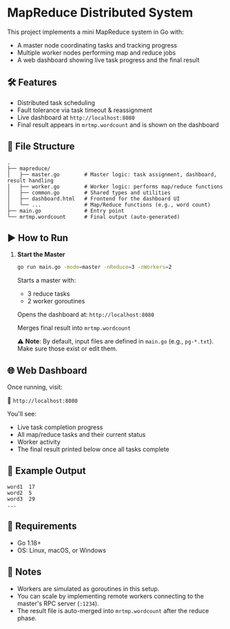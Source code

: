 # MapReduce Distributed System

This project implements a mini MapReduce system in Go with:

- A master node coordinating tasks and tracking progress
- Multiple worker nodes performing map and reduce jobs
- A web dashboard showing live task progress and the final result

## 🛠️ Features

- Distributed task scheduling
- Fault tolerance via task timeout & reassignment
- Live dashboard at `http://localhost:8080`
- Final result appears in `mrtmp.wordcount` and is shown on the dashboard

## 📁 File Structure

```
.
├── mapreduce/
│   ├── master.go        # Master logic: task assignment, dashboard, result handling
│   ├── worker.go        # Worker logic: performs map/reduce functions
│   ├── common.go        # Shared types and utilities
│   ├── dashboard.html   # Frontend for the dashboard UI
│   └── ...              # Map/Reduce functions (e.g., word count)
├── main.go              # Entry point
└── mrtmp.wordcount      # Final output (auto-generated)
```

## ▶️ How to Run

1. **Start the Master**

   ```bash
   go run main.go -mode=master -nReduce=3 -nWorkers=2
   ```

   Starts a master with:

   - 3 reduce tasks
   - 2 worker goroutines

   Opens the dashboard at: `http://localhost:8080`

   Merges final result into `mrtmp.wordcount`

   ⚠️ **Note**: By default, input files are defined in `main.go` (e.g., `pg-*.txt`). Make sure those exist or edit them.

## 🌐 Web Dashboard

Once running, visit:

📍 `http://localhost:8080`

You'll see:

- Live task completion progress
- All map/reduce tasks and their current status
- Worker activity
- The final result printed below once all tasks complete

## 🧪 Example Output

```
word1  17
word2  5
word3  29
...
```

## 🧰 Requirements

- Go 1.18+
- OS: Linux, macOS, or Windows

## 📌 Notes

- Workers are simulated as goroutines in this setup.
- You can scale by implementing remote workers connecting to the master's RPC server (`:1234`).
- The result file is auto-merged into `mrtmp.wordcount` after the reduce phase.

